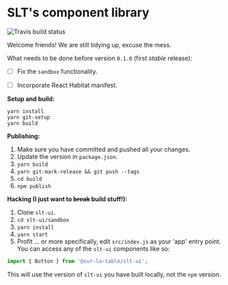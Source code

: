 # SLT's component library

![Travis build status](https://travis-ci.org/SurLaTable/slt-ui.svg?branch=master)

Welcome friends! We are still tidying up, excuse the mess.

What needs to be done before version `0.1.0` (first _stable_ release):

- [ ] Fix the `sandbox` functionality.
- [ ] Incorporate React Habitat manifest.


**Setup and build:**

```
yarn install
yarn git-setup
yarn build
```

**Publishing:**

1.  Make sure you have committed and pushed all your changes.
2.  Update the version in `package.json`.
3.  `yarn build`
4.  `yarn git-mark-release && git push --tags`
5.  `cd build`
6.  `npm publish`

**Hacking (I just want to ~~break~~ build stuff!):**

1.  Clone `slt-ui`.
2.  `cd slt-ui/sandbox`
3.  `yarn install`
4.  `yarn start`
5.  Profit ... or more specifically, edit `src/index.js` as your 'app' entry point. You can access any of the `slt-ui` components like so:

```js
import { Button } from '@sur-la-table/slt-ui';
```

This will use the version of `slt-ui` you have built locally, not the `npm` version.
